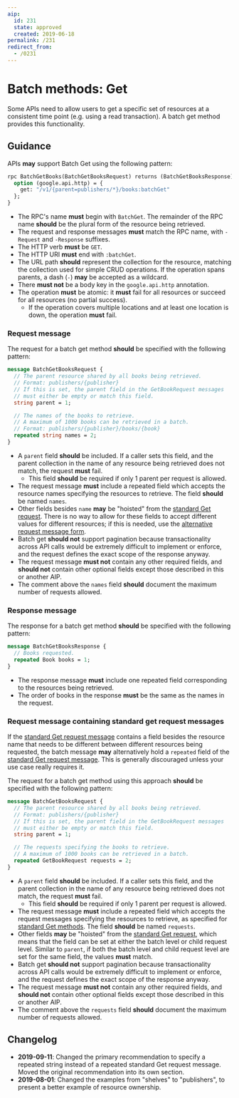 ```yaml
---
aip:
  id: 231
  state: approved
  created: 2019-06-18
permalink: /231
redirect_from:
  - /0231
---
```


# Batch methods: Get

Some APIs need to allow users to get a specific set of resources at a
consistent time point (e.g. using a read transaction). A batch get method
provides this functionality.

## Guidance

APIs **may** support Batch Get using the following pattern:

```proto
rpc BatchGetBooks(BatchGetBooksRequest) returns (BatchGetBooksResponse) {
  option (google.api.http) = {
    get: "/v1/{parent=publishers/*}/books:batchGet"
  };
}
```

- The RPC's name **must** begin with `BatchGet`. The remainder of the RPC name
  **should** be the plural form of the resource being retrieved.
- The request and response messages **must** match the RPC name, with
  `-Request` and `-Response` suffixes.
- The HTTP verb **must** be `GET`.
- The HTTP URI **must** end with `:batchGet`.
- The URL path **should** represent the collection for the resource, matching
  the collection used for simple CRUD operations. If the operation spans
  parents, a dash (`-`) **may** be accepted as a wildcard.
- There **must not** be a body key in the `google.api.http` annotation.
- The operation **must** be atomic: it **must** fail for all resources or
  succeed for all resources (no partial success).
  - If the operation covers multiple locations and at least one location is
    down, the operation **must** fail.

### Request message

The request for a batch get method **should** be specified with the following
pattern:

```proto
message BatchGetBooksRequest {
  // The parent resource shared by all books being retrieved.
  // Format: publishers/{publisher}
  // If this is set, the parent field in the GetBookRequest messages
  // must either be empty or match this field.
  string parent = 1;

  // The names of the books to retrieve.
  // A maximum of 1000 books can be retrieved in a batch.
  // Format: publishers/{publisher}/books/{book}
  repeated string names = 2;
}
```

- A `parent` field **should** be included. If a caller sets this field, and the
  parent collection in the name of any resource being retrieved does not match,
  the request **must** fail.
  - This field **should** be required if only 1 parent per request is allowed.
- The request message **must** include a repeated field which accepts the
  resource names specifying the resources to retrieve. The field **should** be
  named `names`.
- Other fields besides `name` **may** be "hoisted" from the [standard Get
  request][request-message]. There is no way to allow for these fields to
  accept different values for different resources; if this is needed, use the
  [alternative request message form](#request-message-containing-standard-get-request-messages).
- Batch get **should not** support pagination because transactionality across
  API calls would be extremely difficult to implement or enforce, and the
  request defines the exact scope of the response anyway.
- The request message **must not** contain any other required fields, and
  **should not** contain other optional fields except those described in this
  or another AIP.
- The comment above the `names` field **should** document the maximum number of
  requests allowed.

### Response message

The response for a batch get method **should** be specified with the following
pattern:

```proto
message BatchGetBooksResponse {
  // Books requested.
  repeated Book books = 1;
}
```

- The response message **must** include one repeated field corresponding to the
  resources being retrieved.
- The order of books in the response **must** be the same as the names in the
  request.

[request-message]: ./0131.md#request-message

### Request message containing standard get request messages

If the [standard Get request message][request-message] contains a field besides
the resource name that needs to be different between different resources being
requested, the batch message **may** alternatively hold a `repeated` field
of the [standard Get request message][request-message]. This is generally
discouraged unless your use case really requires it.

The request for a batch get method using this approach **should** be specified
with the following pattern:

```proto
message BatchGetBooksRequest {
  // The parent resource shared by all books being retrieved.
  // Format: publishers/{publisher}
  // If this is set, the parent field in the GetBookRequest messages
  // must either be empty or match this field.
  string parent = 1;

  // The requests specifying the books to retrieve.
  // A maximum of 1000 books can be retrieved in a batch.
  repeated GetBookRequest requests = 2;
}
```

- A `parent` field **should** be included. If a caller sets this field, and the
  parent collection in the name of any resource being retrieved does not match,
  the request **must** fail.
  - This field **should** be required if only 1 parent per request is allowed.
- The request message **must** include a repeated field which accepts the
  request messages specifying the resources to retrieve, as specified for
  [standard Get methods][request-message]. The field **should** be named
  `requests`.
- Other fields **may** be "hoisted" from the [standard Get
  request][request-message], which means that the field can be set at either
  the batch level or child request level. Similar to `parent`, if both the
  batch level and child request level are set for the same field, the values
  **must** match.
- Batch get **should not** support pagination because transactionality across
  API calls would be extremely difficult to implement or enforce, and the
  request defines the exact scope of the response anyway.
- The request message **must not** contain any other required fields, and
  **should not** contain other optional fields except those described in this
  or another AIP.
- The comment above the `requests` field **should** document the maximum number
  of requests allowed.

## Changelog

- **2019-09-11**: Changed the primary recommendation to specify a repeated
  string instead of a repeated standard Get request message. Moved the original
  recommendation into its own section.
- **2019-08-01**: Changed the examples from "shelves" to "publishers", to
  present a better example of resource ownership.

